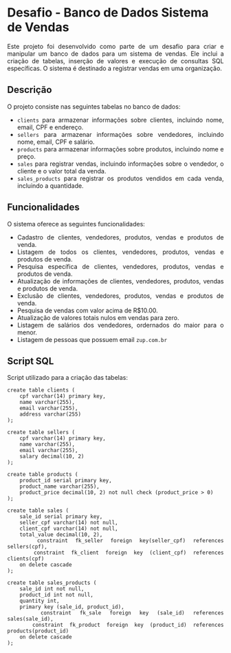 # Desafio - Banco de Dados Sistema de Vendas
<div align="justify">
Este projeto foi desenvolvido como parte de um desafio para criar e manipular um banco de dados para um sistema de vendas. Ele inclui a criação de tabelas, inserção de valores e execução de consultas SQL específicas. O sistema é destinado a registrar vendas em uma organização.
<div>

## Descrição

O projeto consiste nas seguintes tabelas no banco de dados:

- `clients` para armazenar informações sobre clientes, incluindo nome, email, CPF e endereço.
- `sellers` para armazenar informações sobre vendedores, incluindo nome, email, CPF e salário.
- `products` para armazenar informações sobre produtos, incluindo nome e preço.
- `sales` para registrar vendas, incluindo informações sobre o vendedor, o cliente e o valor total da venda.
- `sales_products` para registrar os produtos vendidos em cada venda, incluindo a quantidade.

## Funcionalidades

O sistema oferece as seguintes funcionalidades:

- Cadastro de clientes, vendedores, produtos, vendas e produtos de venda.
- Listagem de todos os clientes, vendedores, produtos, vendas e produtos de venda.
- Pesquisa específica de clientes, vendedores, produtos, vendas e produtos de venda.
- Atualização de informações de clientes, vendedores, produtos, vendas e produtos de venda.
- Exclusão de clientes, vendedores, produtos, vendas e produtos de venda.
- Pesquisa de vendas com valor acima de R$10.00.
- Atualização de valores totais nulos em vendas para zero.
- Listagem de salários dos vendedores, ordernados do maior para o menor.
- Listagem de pessoas que possuem email `zup.com.br`

## Script SQL

Script utilizado para a criação das tabelas:
```
create table clients (
    cpf varchar(14) primary key,
    name varchar(255),
    email varchar(255),
    address varchar(255)
);

create table sellers (
    cpf varchar(14) primary key,
    name varchar(255),
    email varchar(255),
    salary decimal(10, 2)
);

create table products (
    product_id serial primary key,
    product_name varchar(255),
    product_price decimal(10, 2) not null check (product_price > 0)
);

create table sales (
    sale_id serial primary key,
    seller_cpf varchar(14) not null,
    client_cpf varchar(14) not null,
    total_value decimal(10, 2),
    constraint fk_seller foreign key(seller_cpf) references sellers(cpf),
    constraint fk_client foreign key (client_cpf) references clients(cpf)
    on delete cascade
);

create table sales_products (
    sale_id int not null,
    product_id int not null,
    quantity int,
    primary key (sale_id, product_id),
    constraint fk_sale foreign key (sale_id) references sales(sale_id),
    constraint fk_product foreign key (product_id) references products(product_id)
    on delete cascade
);
```
